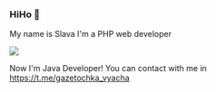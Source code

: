 ### HiHo 👋

My name is Slava I'm a PHP web developer 
<br/>

[<img src="https://user-images.githubusercontent.com/10156301/109388173-1d1ee880-790e-11eb-9beb-79341713ae19.gif">](https://www.zend-zce.com/en/yellow-pages/ZEND031910)

Now I'm Java Developer!
You can contact with me in https://t.me/gazetochka_vyacha




<!--![Github stats](https://github-readme-stats.vercel.app/api?username=coffeeturbo&hide=stars,prs,issues,contribs) -->

<!--[![Top Langs](https://github-readme-stats.vercel.app/api/top-langs/?username=coffeeturbo&layout=compact)](https://github.com/ShamRail/github-readme-stats)-->

<!--
**coffeeturbo/coffeeturbo** is a ✨ _special_ ✨ repository because its `README.md` (this file) appears on your GitHub profile.

Here are some ideas to get you started:

- 🔭 I’m currently working on ...
- 🌱 I’m currently learning ...
- 👯 I’m looking to collaborate on ...
- 🤔 I’m looking for help with ...
- 💬 Ask me about ...
- 📫 How to reach me: ...
- 😄 Pronouns: ...
- ⚡ Fun fact: ...
-->

